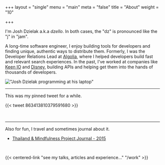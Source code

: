 +++
layout = "single"
menu = "main"
meta = "false"
title = "About"
weight = "10"

+++

I'm Josh Dzielak a.k.a *dzello*. In both cases, the "dz" is pronounced like the "j" in "jam".

A long-time software engineer, I enjoy building tools for developers and finding unique, authentic ways to distribute them. Formerly, I was the Developer Relations Lead at [Algolia](https://algolia.com/), where I helped developers build fast and relevant search experiences. In the past, I've worked at companies like [Keen IO](https://keen.io/) and [Disney](https://github.com/disney), building APIs and helping get them into the hands of thousands of developers.

!["Josh Dzielak programming at his laptop"](/images/josh-dzielak-programming.jpeg)

<hr>

This was my pinned tweet for a while.

{{< tweet 863413810379591680 >}}

<br>
<hr>

Also for fun, I travel and sometimes journal about it.

- [Thailand & Mindfulness Project Journal - 2015](/thailand)

<br>

{{< centered-link "see my talks, articles and experience..." "/work" >}}
